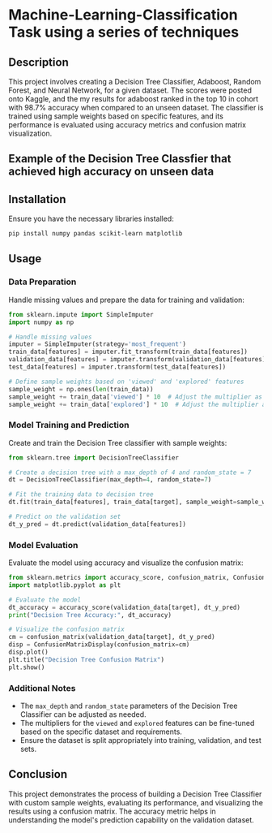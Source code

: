 # Machine-Learning-Classification Task using a series of techniques 

## Description

This project involves creating a Decision Tree Classifier, Adaboost, Random Forest, and Neural Network, for a given dataset. The scores were posted onto Kaggle, and the my results for adaboost ranked in the top 10 in cohort with 98.7% accuracy when compared to an unseen dataset.  The classifier is trained using sample weights based on specific features, and its performance is evaluated using accuracy metrics and confusion matrix visualization.

## Example of the Decision Tree Classfier that achieved high accuracy on unseen data

## Installation

Ensure you have the necessary libraries installed:

```bash
pip install numpy pandas scikit-learn matplotlib
```

## Usage

### Data Preparation

Handle missing values and prepare the data for training and validation:

```python
from sklearn.impute import SimpleImputer
import numpy as np

# Handle missing values
imputer = SimpleImputer(strategy='most_frequent')
train_data[features] = imputer.fit_transform(train_data[features])
validation_data[features] = imputer.transform(validation_data[features])
test_data[features] = imputer.transform(test_data[features])

# Define sample weights based on 'viewed' and 'explored' features
sample_weight = np.ones(len(train_data))
sample_weight += train_data['viewed'] * 10  # Adjust the multiplier as needed
sample_weight += train_data['explored'] * 10  # Adjust the multiplier as needed
```

### Model Training and Prediction

Create and train the Decision Tree classifier with sample weights:

```python
from sklearn.tree import DecisionTreeClassifier

# Create a decision tree with a max_depth of 4 and random_state = 7
dt = DecisionTreeClassifier(max_depth=4, random_state=7)

# Fit the training data to decision tree
dt.fit(train_data[features], train_data[target], sample_weight=sample_weight)

# Predict on the validation set
dt_y_pred = dt.predict(validation_data[features])
```

### Model Evaluation

Evaluate the model using accuracy and visualize the confusion matrix:

```python
from sklearn.metrics import accuracy_score, confusion_matrix, ConfusionMatrixDisplay
import matplotlib.pyplot as plt

# Evaluate the model
dt_accuracy = accuracy_score(validation_data[target], dt_y_pred)
print("Decision Tree Accuracy:", dt_accuracy)

# Visualize the confusion matrix
cm = confusion_matrix(validation_data[target], dt_y_pred)
disp = ConfusionMatrixDisplay(confusion_matrix=cm)
disp.plot()
plt.title("Decision Tree Confusion Matrix")
plt.show()
```

### Additional Notes

- The `max_depth` and `random_state` parameters of the Decision Tree Classifier can be adjusted as needed.
- The multipliers for the `viewed` and `explored` features can be fine-tuned based on the specific dataset and requirements.
- Ensure the dataset is split appropriately into training, validation, and test sets.

## Conclusion

This project demonstrates the process of building a Decision Tree Classifier with custom sample weights, evaluating its performance, and visualizing the results using a confusion matrix. The accuracy metric helps in understanding the model's prediction capability on the validation dataset.
